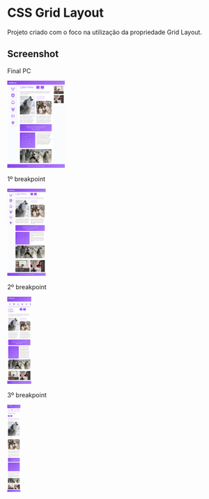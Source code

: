 ﻿# CSS Grid Layout

Projeto criado com o foco na utilização da propriedade Grid Layout.

## Screenshot

Final PC

<img src="img/final/final.png" height="200">


1º breakpoint

<img src="img/final/1_breakpoint.png" height="200">

2º breakpoint

<img src="img/final/2_breakpoint.png" height="200">

3º breakpoint

<img src="img/final/3_breakpoint.png" height="200">
